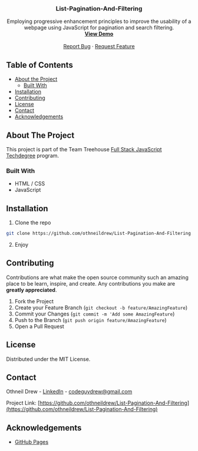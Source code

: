 <!-- PROJECT LOGO -->
<br />
<p align="center">

  <h3 align="center">List-Pagination-And-Filtering</h3>

  <p align="center">
    Employing progressive enhancement principles to improve the usability of a webpage using JavaScript for pagination and search filtering.
    <br />
    <a href="https://www.othneildrew.com/List-Pagination-And-Filtering"><strong>View Demo</strong></a>
    <br />
    <br />
    <a href="https://github.com/othneildrew/List-Pagination-And-Filtering/issues">Report Bug</a>
    ·
    <a href="https://github.com/othneildrew/List-Pagination-And-Filtering/issues">Request Feature</a>
  </p>
</p>



<!-- TABLE OF CONTENTS -->
## Table of Contents

* [About the Project](#about-the-project)
  * [Built With](#built-with)
* [Installation](#installation)
* [Contributing](#contributing)
* [License](#license)
* [Contact](#contact)
* [Acknowledgements](#acknowledgements)



<!-- ABOUT THE PROJECT -->
## About The Project

This project is part of the Team Treehouse [Full Stack JavaScript Techdegree](https://join.teamtreehouse.com/techdegree/) program.

### Built With

* HTML / CSS
* JavaScript



<!-- INSTALLATION -->
## Installation

1. Clone the repo
```sh
git clone https://github.com/othneildrew/List-Pagination-And-Filtering.git
```
2. Enjoy



<!-- CONTRIBUTING -->
## Contributing

Contributions are what make the open source community such an amazing place to be learn, inspire, and create. Any contributions you make are **greatly appreciated**.

1. Fork the Project
2. Create your Feature Branch (`git checkout -b feature/AmazingFeature`)
3. Commit your Changes (`git commit -m 'Add some AmazingFeature`)
4. Push to the Branch (`git push origin feature/AmazingFeature`)
5. Open a Pull Request



<!-- LICENSE -->
## License

Distributed under the MIT License.



<!-- CONTACT -->
## Contact

Othneil Drew - [LinkedIn](https://linkedin.com/in/othneildrew) - codeguydrew@gmail.com

Project Link: [https://github.com/othneildrew/List-Pagination-And-Filtering](https://github.com/othneildrew/List-Pagination-And-Filtering)



<!-- ACKNOWLEDGEMENTS -->
## Acknowledgements
* [GitHub Pages](https://pages.github.com)
